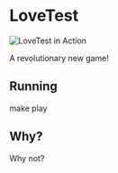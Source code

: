 LoveTest
========

<img src="https://raw.github.com/sordina/LoveTest/master/images/screenshot.png" alt="LoveTest in Action" />

A revolutionary new game!

## Running

make play

## Why?

Why not?
